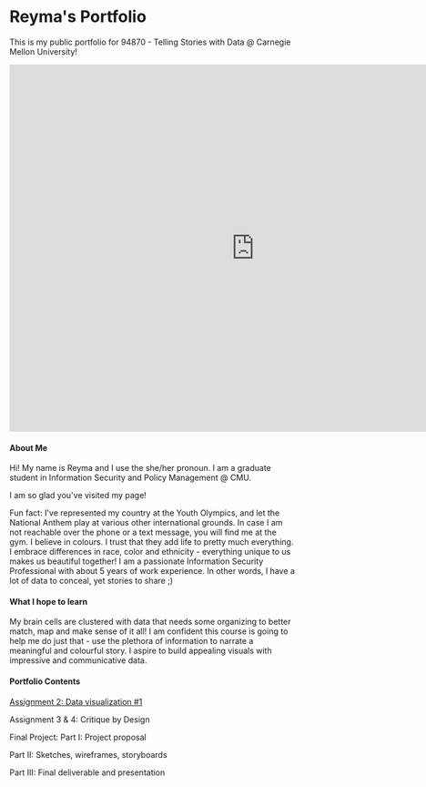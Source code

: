 # Reyma's Portfolio 
This is my public portfolio for 94870 - Telling Stories with Data @ Carnegie Mellon University!

<iframe src="https://data.oecd.org/chart/6vmI" width="860" height="645" style="border: 0" mozallowfullscreen="true" webkitallowfullscreen="true" allowfullscreen="true"><a href="https://data.oecd.org/chart/6vmI" target="_blank">OECD Chart: General government debt, Total, % of GDP, Annual, 2018</a></iframe>

#### __About Me__

Hi! My name is Reyma and I use the she/her pronoun. I am a graduate student in Information Security and Policy Management @ CMU. 

I am so glad you've visited my page!

Fun fact: I've represented my country at the Youth Olympics, and let the National Anthem play at various other international grounds. In case I am not reachable over the phone or a text message, you will find me at the gym. 
I believe in colours. I trust that they add life to pretty much everything. I embrace differences in race, color and ethnicity - everything unique to us makes us beautiful together!
I am a passionate Information Security Professional with about 5 years of work experience. In other words, I have a lot of data to conceal, yet stories to share ;)

#### __What I hope to learn__

My brain cells are clustered with data that needs some organizing to better match, map and make sense of it all! I am confident this course is going to help me do just that - use the plethora of information to narrate a meaningful and colourful story.
I aspire to build appealing visuals with impressive and communicative data.


#### __Portfolio Contents__

[Assignment 2: Data visualization #1](dataviz.md)

Assignment 3 & 4: Critique by Design

Final Project: 
Part I: Project proposal

Part II: Sketches, wireframes, storyboards

Part III: Final deliverable and presentation
